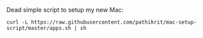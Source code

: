 Dead simple script to setup my new Mac:

```shell
curl -L https://raw.githubusercontent.com/pathikrit/mac-setup-script/master/apps.sh | sh
```